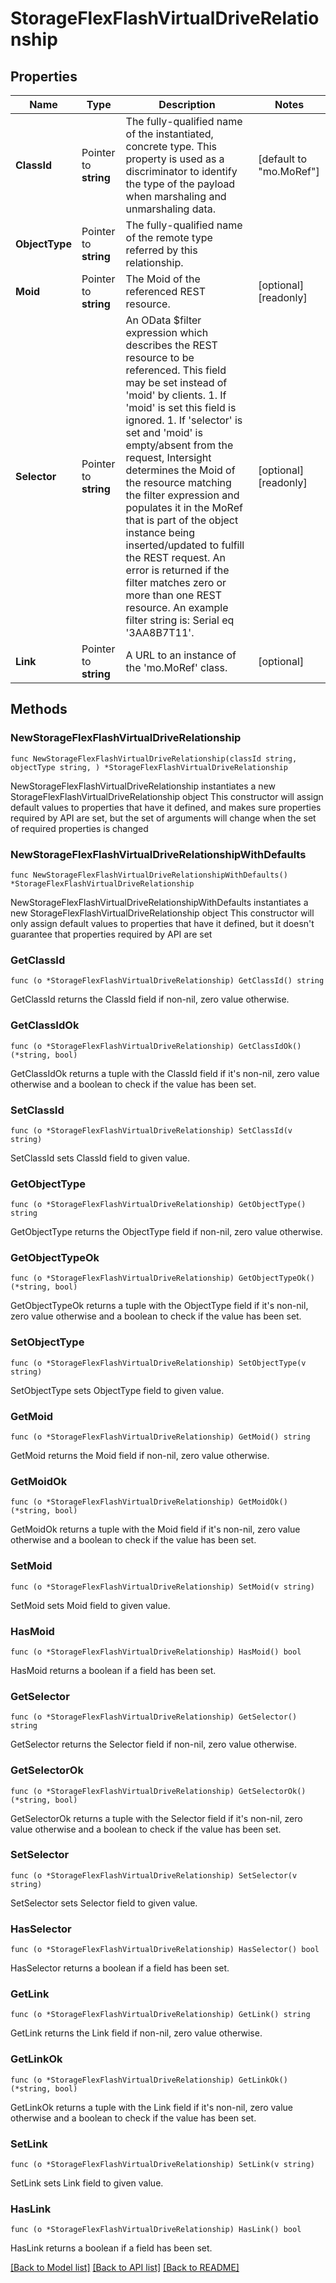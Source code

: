 # StorageFlexFlashVirtualDriveRelationship

## Properties

Name | Type | Description | Notes
------------ | ------------- | ------------- | -------------
**ClassId** | Pointer to **string** | The fully-qualified name of the instantiated, concrete type. This property is used as a discriminator to identify the type of the payload when marshaling and unmarshaling data. | [default to "mo.MoRef"]
**ObjectType** | Pointer to **string** | The fully-qualified name of the remote type referred by this relationship. | 
**Moid** | Pointer to **string** | The Moid of the referenced REST resource. | [optional] [readonly] 
**Selector** | Pointer to **string** | An OData $filter expression which describes the REST resource to be referenced. This field may be set instead of &#39;moid&#39; by clients. 1. If &#39;moid&#39; is set this field is ignored. 1. If &#39;selector&#39; is set and &#39;moid&#39; is empty/absent from the request, Intersight determines the Moid of the resource matching the filter expression and populates it in the MoRef that is part of the object instance being inserted/updated to fulfill the REST request. An error is returned if the filter matches zero or more than one REST resource. An example filter string is: Serial eq &#39;3AA8B7T11&#39;. | [optional] [readonly] 
**Link** | Pointer to **string** | A URL to an instance of the &#39;mo.MoRef&#39; class. | [optional] 

## Methods

### NewStorageFlexFlashVirtualDriveRelationship

`func NewStorageFlexFlashVirtualDriveRelationship(classId string, objectType string, ) *StorageFlexFlashVirtualDriveRelationship`

NewStorageFlexFlashVirtualDriveRelationship instantiates a new StorageFlexFlashVirtualDriveRelationship object
This constructor will assign default values to properties that have it defined,
and makes sure properties required by API are set, but the set of arguments
will change when the set of required properties is changed

### NewStorageFlexFlashVirtualDriveRelationshipWithDefaults

`func NewStorageFlexFlashVirtualDriveRelationshipWithDefaults() *StorageFlexFlashVirtualDriveRelationship`

NewStorageFlexFlashVirtualDriveRelationshipWithDefaults instantiates a new StorageFlexFlashVirtualDriveRelationship object
This constructor will only assign default values to properties that have it defined,
but it doesn't guarantee that properties required by API are set

### GetClassId

`func (o *StorageFlexFlashVirtualDriveRelationship) GetClassId() string`

GetClassId returns the ClassId field if non-nil, zero value otherwise.

### GetClassIdOk

`func (o *StorageFlexFlashVirtualDriveRelationship) GetClassIdOk() (*string, bool)`

GetClassIdOk returns a tuple with the ClassId field if it's non-nil, zero value otherwise
and a boolean to check if the value has been set.

### SetClassId

`func (o *StorageFlexFlashVirtualDriveRelationship) SetClassId(v string)`

SetClassId sets ClassId field to given value.


### GetObjectType

`func (o *StorageFlexFlashVirtualDriveRelationship) GetObjectType() string`

GetObjectType returns the ObjectType field if non-nil, zero value otherwise.

### GetObjectTypeOk

`func (o *StorageFlexFlashVirtualDriveRelationship) GetObjectTypeOk() (*string, bool)`

GetObjectTypeOk returns a tuple with the ObjectType field if it's non-nil, zero value otherwise
and a boolean to check if the value has been set.

### SetObjectType

`func (o *StorageFlexFlashVirtualDriveRelationship) SetObjectType(v string)`

SetObjectType sets ObjectType field to given value.


### GetMoid

`func (o *StorageFlexFlashVirtualDriveRelationship) GetMoid() string`

GetMoid returns the Moid field if non-nil, zero value otherwise.

### GetMoidOk

`func (o *StorageFlexFlashVirtualDriveRelationship) GetMoidOk() (*string, bool)`

GetMoidOk returns a tuple with the Moid field if it's non-nil, zero value otherwise
and a boolean to check if the value has been set.

### SetMoid

`func (o *StorageFlexFlashVirtualDriveRelationship) SetMoid(v string)`

SetMoid sets Moid field to given value.

### HasMoid

`func (o *StorageFlexFlashVirtualDriveRelationship) HasMoid() bool`

HasMoid returns a boolean if a field has been set.

### GetSelector

`func (o *StorageFlexFlashVirtualDriveRelationship) GetSelector() string`

GetSelector returns the Selector field if non-nil, zero value otherwise.

### GetSelectorOk

`func (o *StorageFlexFlashVirtualDriveRelationship) GetSelectorOk() (*string, bool)`

GetSelectorOk returns a tuple with the Selector field if it's non-nil, zero value otherwise
and a boolean to check if the value has been set.

### SetSelector

`func (o *StorageFlexFlashVirtualDriveRelationship) SetSelector(v string)`

SetSelector sets Selector field to given value.

### HasSelector

`func (o *StorageFlexFlashVirtualDriveRelationship) HasSelector() bool`

HasSelector returns a boolean if a field has been set.

### GetLink

`func (o *StorageFlexFlashVirtualDriveRelationship) GetLink() string`

GetLink returns the Link field if non-nil, zero value otherwise.

### GetLinkOk

`func (o *StorageFlexFlashVirtualDriveRelationship) GetLinkOk() (*string, bool)`

GetLinkOk returns a tuple with the Link field if it's non-nil, zero value otherwise
and a boolean to check if the value has been set.

### SetLink

`func (o *StorageFlexFlashVirtualDriveRelationship) SetLink(v string)`

SetLink sets Link field to given value.

### HasLink

`func (o *StorageFlexFlashVirtualDriveRelationship) HasLink() bool`

HasLink returns a boolean if a field has been set.


[[Back to Model list]](../README.md#documentation-for-models) [[Back to API list]](../README.md#documentation-for-api-endpoints) [[Back to README]](../README.md)


